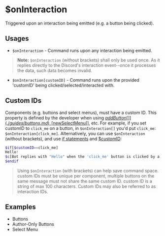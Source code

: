 # $onInteraction
Triggered upon an interaction being emitted (e.g. a button being clicked).

## Usages
- `$onInteraction` - Command runs upon any interaction being emitted.
> **Note:** `$onInteraction` (without brackets) shall only be used once. As it replies directly to the Discord's interaction event--once it processes the data, such data becomes invalid.
- `$onInteraction[customID]` - Command runs upon the provided 'customID' being clicked/selected/interacted with.

## Custom IDs
Components (e.g. buttons and select menus), must have a custom ID. This property is defined by the developer when using [$addButton[]](./guides/buttons.md), [$newSelectMenu[]](./guides/selectmenu.md), etc. 
For example, if you set customID to `click_me` on a button, in `$onInteraction[]` you'd put `click_me`: `$onInteraction[click_me]`. Alternatively, you can use `$onInteraction` (without brackets), and use [if statements](./guides/ifStatements) and [$customID](./bdscript/customID.md):
```php
$if[$customID==click_me]
Hello!
$c[Bot replies with "Hello" when the 'click_me' button is clicked by a user.]
$endif
```
> Using `$onInteraction` (with brackets) can help save command space.
custom IDs must be unique per component, multiple buttons on the same message must not share the same custom ID. custom ID is a string of max 100 characters.
> Custom IDs may also be referred to as interaction IDs.

## Examples
- Buttons
- Author-Only Buttons
- Select Menu
